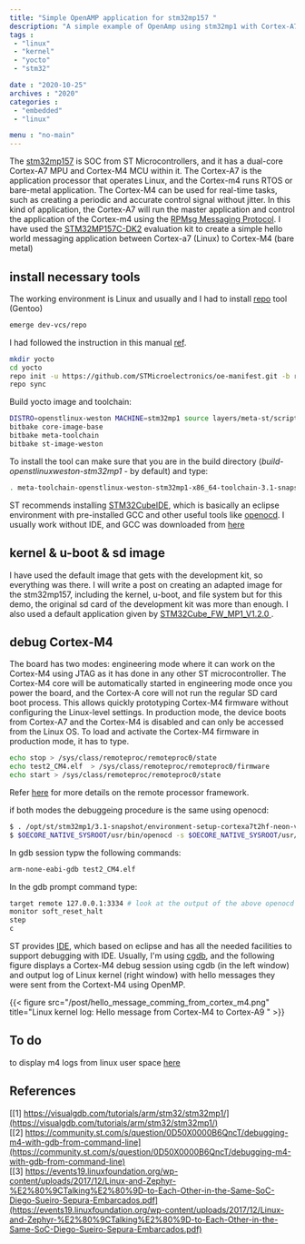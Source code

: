 ```yaml
---
title: "Simple OpenAMP application for stm32mp157 "
description: "A simple example of OpenAmp using stm32mp1 with Cortex-A7 to communicate within SOC Cortex-M4"
tags : 
 - "linux"
 - "kernel"
 - "yocto"
 - "stm32"

date : "2020-10-25"
archives : "2020"
categories : 
 - "embedded"
 - "linux"

menu : "no-main"
---
```


The  [stm32mp157](https://www.st.com/en/microcontrollers-microprocessors/stm32mp157.html) is SOC from ST Microcontrollers, and it has a dual-core Cortex-A7 MPU and Cortex-M4 MCU within it. The Cortex-A7 is the application processor that operates Linux, and the Cortex-m4 runs RTOS or bare-metal application. The Cortex-M4 can be used for real-time tasks, such as creating a periodic and accurate control signal without jitter. In this kind of application, the Cortex-A7 will run the master application and control the application of the Cortex-m4 using the [RPMsg Messaging Protocol](https://github.com/OpenAMP/open-amp/wiki/RPMsg-Messaging-Protocol). I have used the [STM32MP157C-DK2](https://www.st.com/en/evaluation-tools/stm32mp157c-dk2.html#)  evaluation kit to create a simple hello world messaging application between Cortex-a7 (Linux) to Cortex-M4 (bare metal)

## install necessary tools
The working environment is Linux and usually and I had to install [repo](https://gerrit.googlesource.com/git-repo/) tool (Gentoo)
```bash
emerge dev-vcs/repo
```

I had followed the instruction in this manual [ref](https://wiki.st.com/stm32mpu/index.php/STM32MP1_Distribution_Package).
```bash
mkdir yocto
cd yocto
repo init -u https://github.com/STMicroelectronics/oe-manifest.git -b refs/tags/openstlinux-5.4-dunfell-mp1-20-06-24
repo sync
```
Build yocto image and toolchain:
```bash
DISTRO=openstlinux-weston MACHINE=stm32mp1 source layers/meta-st/scripts/envsetup.sh
bitbake core-image-base
bitbake meta-toolchain
bitbake st-image-weston
```
To install the tool can make sure that you are in the build directory (*build-openstlinuxweston-stm32mp1* - by default) and type:
```bash
. meta-toolchain-openstlinux-weston-stm32mp1-x86_64-toolchain-3.1-snapshot.sh
```

ST recommends installing [STM32CubeIDE](https://www.st.com/en/development-tools/stm32cubeide.html), which is basically an eclipse environment with pre-installed GCC and other useful tools like [openocd](http://openocd.org/).  I usually work without IDE, and GCC was downloaded from [here](https://developer.arm.com/tools-and-software/open-source-software/developer-tools/gnu-toolchain/gnu-rm/downloads/7-2018-q2-update)


## kernel & u-boot & sd image
I have used the default image that gets with the development kit, so everything was there.  I will write a post on creating an adapted image for the stm32mp157, including the kernel, u-boot, and file system but for this demo, the original sd card of the development kit was more than enough. I also used a default application given by [STM32Cube_FW_MP1_V1.2.0 ](https://wiki.st.com/stm32mpu/index.php/Getting_started/STM32MP1_boards/STM32MP157x-EV1/Develop_on_Arm%C2%AE_Cortex%C2%AE-M4/Install_STM32Cube_MP1_package).

## debug Cortex-M4
The board has two modes: engineering mode where it can work on the Cortex-M4 using JTAG as it has done in any other ST microcontroller. The Cortex-M4 core will be automatically started in engineering mode once you power the board, and the Cortex-A core will not run the regular SD card boot process. This allows quickly prototyping Cortex-M4 firmware without configuring the Linux-level settings. In production mode, the device boots from Cortex-A7 and the Cortex-M4 is disabled and can only be accessed from the Linux OS. To load and activate the Cortex-M4 firmware in production mode, it has to type.

```bash
echo stop > /sys/class/remoteproc/remoteproc0/state                    # power up Cortex-M4
echo test2_CM4.elf  > /sys/class/remoteproc/remoteproc0/firmware       # loads firmware to Cortex-M4 - it can also be done using openocd after power up of Cortex-M4
echo start > /sys/class/remoteproc/remoteproc0/state                   # power down Cortex-M4
```
Refer [here](https://wiki.st.com/stm32mpu/wiki/Linux_remoteproc_framework_overview) for more details on the remote processor framework. 


if both modes the debuggeing procedure is the same using openocd:
```bash
$ . /opt/st/stm32mp1/3.1-snapshot/environment-setup-cortexa7t2hf-neon-vfpv4-ostl-linux-gnueabi 
$ $OECORE_NATIVE_SYSROOT/usr/bin/openocd -s $OECORE_NATIVE_SYSROOT/usr/share/scripts -f board/stm32mp15x_dk2.cfg
```

In gdb session typw the following  commands:
```bash
arm-none-eabi-gdb test2_CM4.elf
```

In the gdb prompt command type:
```bash
target remote 127.0.0.1:3334 # look at the output of the above openocd to determine the correct port to control Cortex-M4
monitor soft_reset_halt
step
c
 ```
ST provides [IDE](https://www.st.com/en/development-tools/stm32cubeide.html), which based on eclipse and has all the needed facilities to support debugging with IDE.  Usually, I'm using [cgdb](https://cgdb.github.io/), and the following figure displays a Cortex-M4 debug session using cgdb (in the left window) and output log of Linux kernel (right window) with hello messages they were sent from the Cortext-M4 using OpenMP.

{{< figure src="/post/hello_message_comming_from_cortex_m4.png" title="Linux kernel log: Hello message from Cortex-M4 to Cortex-A9 " >}}


## To do
to display m4 logs from linux user space [here](https://emcraft.com/som/stm32mp1/loading-firmware-to-the-m4-core-and-using-rpmsg-for-inter-core-communications)

## References
[[1] https://visualgdb.com/tutorials/arm/stm32/stm32mp1/](https://visualgdb.com/tutorials/arm/stm32/stm32mp1/)  
[[2] https://community.st.com/s/question/0D50X0000B6QncT/debugging-m4-with-gdb-from-command-line](https://community.st.com/s/question/0D50X0000B6QncT/debugging-m4-with-gdb-from-command-line)  
[[3] https://events19.linuxfoundation.org/wp-content/uploads/2017/12/Linux-and-Zephyr-%E2%80%9CTalking%E2%80%9D-to-Each-Other-in-the-Same-SoC-Diego-Sueiro-Sepura-Embarcados.pdf](https://events19.linuxfoundation.org/wp-content/uploads/2017/12/Linux-and-Zephyr-%E2%80%9CTalking%E2%80%9D-to-Each-Other-in-the-Same-SoC-Diego-Sueiro-Sepura-Embarcados.pdf)  




